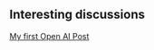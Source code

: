 ## Interesting discussions

[My first Open AI Post](https://community.openai.com/t/react-rtk-query-mutations-w-streaming-completions/596406)
